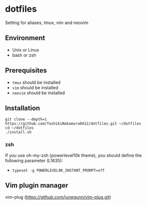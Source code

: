 # dotfiles
Setting for aliases, tmux, vim and neovim
## Environment
- Unix or Linux
- bash or zsh
## Prerequisites
- `tmux` should be installed
- `vim` should be installed
- `neovim` should be installed
## Installation
```
git clone --depth=1 https://github.com/ToshikiNakamura0412/dotfiles.git ~/dotfiles
cd ~/dotfiles
./install.sh
```
### zsh
If you use oh-my-zsh (powerlevel10k theme), you should define the following parameter (L1635):
- `typeset -g POWERLEVEL9K_INSTANT_PROMPT=off`
## Vim plugin manager
vim-plug (https://github.com/junegunn/vim-plug.git)
